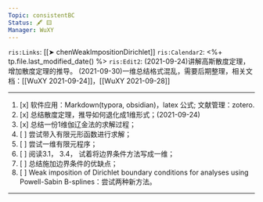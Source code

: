 ```yaml
---
Topic: consistentBC
Status: 🖋 🟨 
Manager: WuXY
---
```

`ris:Links`: [[➤ chenWeakImpositionDirichlet]]
`ris:Calendar2`: <%+ tp.file.last_modified_date() %>
`ris:Edit2`:
(2021-09-24)讲解高斯散度定理，增加散度定理的推导。
(2021-09-30)一维总结格式混乱，需要后期整理，相关文档：[[WuXY 2021-09-24]]，[[WuXY 2021-09-28]]

---

1. [x] 软件应用：Markdown(typora, obsidian)，latex 公式; 文献管理：zotero. 
2. [x] 总结散度定理，推导如何退化成1维形式；(2021-09-24)
2. [x] 总结一份1维伽辽金法的求解过程；
3. [ ] 尝试带入有限元形函数进行求解；
4. [ ] 尝试一维有限元程序；
5. [ ] 阅读3.1， 3.4， 试着将边界条件方法写成一维；
6. [ ] 总结施加边界条件的优缺点；
7. [ ] Weak imposition of Dirichlet boundary conditions for analyses using Powell-Sabin B-splines：尝试两种新方法。

---
